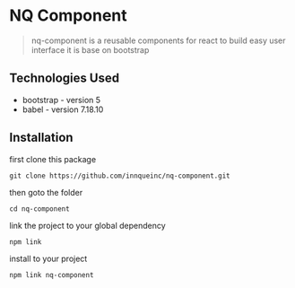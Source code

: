 # NQ Component

> nq-component is a reusable components for react to build easy user interface it is base on bootstrap

## Technologies Used

- bootstrap - version 5
- babel - version 7.18.10

## Installation

first clone this package

```
git clone https://github.com/innqueinc/nq-component.git
```

then goto the folder

```
cd nq-component
```

link the project to your global dependency

```
npm link
```

install to your project

```
npm link nq-component
```
